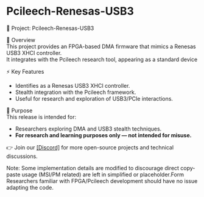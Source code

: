 # Pcileech-Renesas-USB3
🚀 Project: Pcileech-Renesas-USB3  

🔎 Overview  
This project provides an FPGA-based DMA firmware that mimics a Renesas USB3 XHCI controller.  
It integrates with the Pcileech research tool, appearing as a standard device 

⚡ Key Features  
- Identifies as a Renesas USB3 XHCI controller.  
- Stealth integration with the Pcileech framework.  
- Useful for research and exploration of USB3/PCIe interactions.  

🎯 Purpose  
This release is intended for:  
- Researchers exploring DMA and USB3 stealth techniques.  
- **For research and learning purposes only — not intended for misuse.**  

👉 Join our [[Discord]](https://discord.gg/ajXCy3naaR) for more open-source projects and technical discussions. 

Note: Some implementation details are modified to discourage direct copy-paste usage (MSI/PM related) are left in simplified or placeholder.Form Researchers familiar with FPGA/Pcileech development should have no issue adapting the code.
